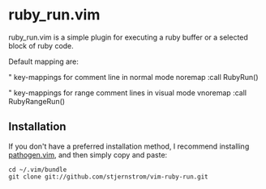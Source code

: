 ruby_run.vim
============

ruby_run.vim is a simple plugin for executing a ruby buffer or a selected block of ruby code.

Default mapping are:

   " key-mappings for comment line in normal mode
   noremap  <silent> <C-E> :call RubyRun()<CR>

   " key-mappings for range comment lines in visual <Shift-V> mode
   vnoremap <silent> <C-E> :call RubyRangeRun()<CR>

Installation
------------

If you don't have a preferred installation method, I recommend
installing [pathogen.vim](https://github.com/tpope/vim-pathogen), and
then simply copy and paste:

    cd ~/.vim/bundle
    git clone git://github.com/stjernstrom/vim-ruby-run.git


